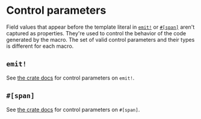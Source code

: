 # Control parameters

Field values that appear before the template literal in [`emit!`](https://docs.rs/emit/0.11.4/emit/macro.emit.html) or [`#[span]`](https://docs.rs/emit/0.11.4/emit/attr.span.html) aren't captured as properties. They're used to control the behavior of the code generated by the macro. The set of valid control parameters and their types is different for each macro.

## `emit!`

See [the crate docs](https://docs.rs/emit/0.11.4/emit/macro.emit.html#control-parameters) for control parameters on `emit!`.

## `#[span]`

See [the crate docs](https://docs.rs/emit/0.11.4/emit/attr.span.html#control-parameters) for control parameters on `#[span]`.
